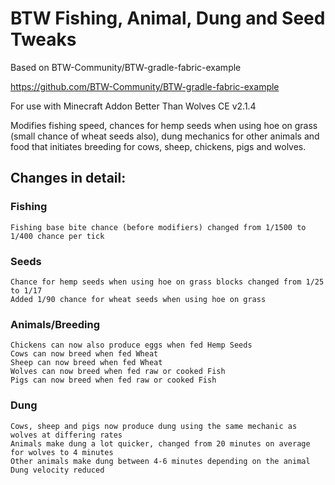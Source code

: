 # BTW Fishing, Animal, Dung and Seed Tweaks

Based on BTW-Community/BTW-gradle-fabric-example

https://github.com/BTW-Community/BTW-gradle-fabric-example

For use with Minecraft Addon Better Than Wolves CE v2.1.4

Modifies fishing speed, chances for hemp seeds when using hoe on grass (small chance of wheat seeds also), dung mechanics for other animals and food that initiates breeding for cows, sheep, chickens, pigs and wolves.

## Changes in detail:

### Fishing

    Fishing base bite chance (before modifiers) changed from 1/1500 to 1/400 chance per tick

### Seeds

    Chance for hemp seeds when using hoe on grass blocks changed from 1/25 to 1/17
    Added 1/90 chance for wheat seeds when using hoe on grass

### Animals/Breeding

    Chickens can now also produce eggs when fed Hemp Seeds
    Cows can now breed when fed Wheat
    Sheep can now breed when fed Wheat
    Wolves can now breed when fed raw or cooked Fish
    Pigs can now breed when fed raw or cooked Fish

### Dung

    Cows, sheep and pigs now produce dung using the same mechanic as wolves at differing rates
    Animals make dung a lot quicker, changed from 20 minutes on average for wolves to 4 minutes
    Other animals make dung between 4-6 minutes depending on the animal
    Dung velocity reduced
